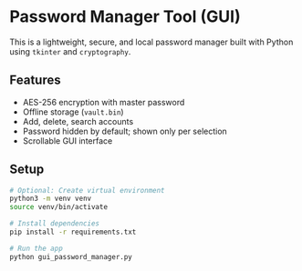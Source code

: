 # Password Manager Tool (GUI)

This is a lightweight, secure, and local password manager built with Python using `tkinter` and `cryptography`.

## Features
- AES-256 encryption with master password
- Offline storage (`vault.bin`)
- Add, delete, search accounts
- Password hidden by default; shown only per selection
- Scrollable GUI interface

## Setup

```bash
# Optional: Create virtual environment
python3 -m venv venv
source venv/bin/activate

# Install dependencies
pip install -r requirements.txt

# Run the app
python gui_password_manager.py
